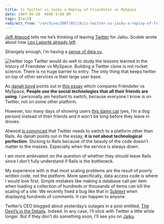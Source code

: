 ```yaml
---
title: Is Twitter vs Jaiku a Replay of Friendster vs MySpace
date: 2007-05-20 -0800 9:00 AM
tags: [tech]
redirect_from: "/archive/2007/05/19/is-twitter-vs-jaiku-a-replay-of-friendster-vs-myspace.aspx/"
---
```


[Jeff Atwood](http://codinghorror.com/blog/ "CodingHorror") tells me
he’s thinking of leaving [Twitter](http://twitter.com/ "Twitter") for
Jaiku. Scoble wrote about how [Leo Laporte already
left](http://scobleizer.com/2007/04/06/leo-laporte-leaves-twitter-for-jaiku/ "Leo Laporte Leaves Twitter").

Strangely enough, I’m having a [sense of deja vu](http://friendster.com/ "Friendster").

![twitter
logo](https://haacked.com/images/haacked_com/WindowsLiveWriter/IsTwittervsJaikuaReplayofFriendstervsMyS_129E3/twitter_thumb.png)
Twitter would do well to study the lessons learned in the history of Friendster vs MySpace. Building a Twitter clone is not rocket science. There is no huge barrier to entry. The only thing that keeps twitter on top of other services is their large user base.

As [danah boyd](http://www.zephoria.org/thoughts/ "Danah’s Blog") points out in [this essay](http://www.danah.org/papers/FriendsterMySpaceEssay.html "Friendster vs MySpace") which compares Friendster vs MySpace, **People use the social technologies that all their friends are using**. I personally am hesitant to switch, because everyone I know is on Twitter, not on some other platform.

However, too many days of showing users [this damn cat](https://haacked.com/archive/2007/05/20/how-to-build-twitter-in-one-line-of-code.aspx "My Post On Twitter") (yes, I’m a dog person) instead of their friends and it won’t be long before they leave in droves.

Atwood [is convinced](http://www.codinghorror.com/blog/archives/000838.html "Twitter: Service vs Platform") that Twitter needs to switch to a platform other than Rails. As danah points out in the essay, **it is not about technological perfection**.
Sticking to Rails because of the beauty of the code doesn’t matter to the masses. Especially when the service is always down.

I am more ambivalent on the question of whether they should leave Rails since I don’t fully understand if Rails is the bottleneck.

My experience with is that most scaling problems are the result of poorly written code, not the platform. More specifically, data access code is where I would look first. Simple mistakes like making a database call per item when loading a collection of hundreds or thousands of items can kill the scaling of a site. We recently fixed a bug like that in [Subtext](http://subtextproject.com/ "Subtext Project") when displaying hundreds of comments. It can happen to anyone.

Twitter’s CEO blogged about yesterday’s outages in a post entitled, [The Devil’s in the
Details](http://twitter.com/blog/2007/05/devils-in-details.html "The Devil is in the Details"). Indeed. In any case, I’ll stick with Twitter a little while longer. But if they don’t do something soon, I’ll see you on
[Jaiku](http://jaiku.com/ "Jaiku").
